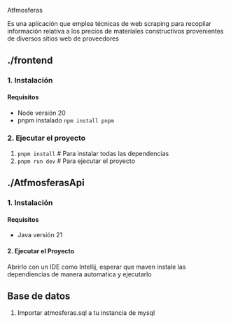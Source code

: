  Atfmosferas

Es una aplicación que emplea técnicas de web scraping para recopilar información relativa a los precios de materiales constructivos provenientes de diversos sitios web de proveedores

## ./frontend

### 1. Instalación

#### Requisitos

  * Node versión 20
  * pnpm instalado ```npm install pnpm```
    
### 2. Ejecutar el proyecto

1. ```pnpm install``` # Para instalar todas las dependencias
2. ```pnpm run dev``` # Para ejecutar el proyecto


## ./AtfmosferasApi

### 1. Instalación

#### Requisitos 

  * Java versión 21

#### 2. Ejecutar el Proyecto

Abrirlo con un IDE como Intellij, esperar que maven instale las dependiencias de manera automatica y ejecutarlo

## Base de datos

1. Importar atmosferas.sql a tu instancia de mysql
